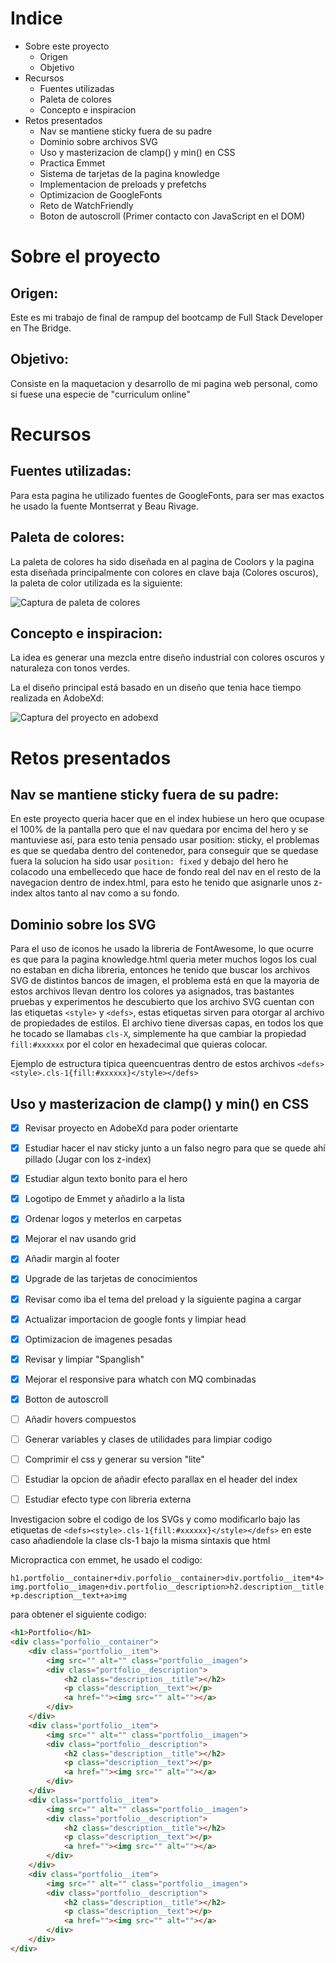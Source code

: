 # Indice
* Sobre este proyecto
    * Origen
    * Objetivo
* Recursos
    * Fuentes utilizadas
    * Paleta de colores
    * Concepto e inspiracion
* Retos presentados
    * Nav se mantiene sticky fuera de su padre
    * Dominio sobre archivos SVG
    * Uso y masterizacion de clamp() y min() en CSS
    * Practica Emmet
    * Sistema de tarjetas de la pagina knowledge
    * Implementacion de preloads y prefetchs
    * Optimizacion de GoogleFonts
    * Reto de WatchFriendly
    * Boton de autoscroll (Primer contacto con JavaScript en el DOM)
    
# Sobre el proyecto

## Origen:
Este es mi trabajo de final de rampup del bootcamp de Full Stack Developer en The Bridge.

## Objetivo:
Consiste en la maquetacion y desarrollo de mi pagina web personal, como si fuese una especie de "curriculum online" 


# Recursos
## Fuentes utilizadas:
Para esta pagina he utilizado fuentes de GoogleFonts, para ser mas exactos he usado la fuente Montserrat y Beau Rivage.

## Paleta de colores:
La paleta de colores ha sido diseñada en al pagina de Coolors y la pagina esta diseñada principalmente con colores en clave baja (Colores oscuros), la paleta de color utilizada es la siguiente:

![Captura de paleta de colores](./assets/ToReadme/paleta.png)

## Concepto e inspiracion:
La idea es generar una mezcla entre diseño industrial con colores oscuros y naturaleza con tonos verdes.

La el diseño principal está basado en un diseño que tenia hace tiempo realizada en AdobeXd:

![Captura del proyecto en adobexd](./assets/ToReadme/Maquetacion.png)

# Retos presentados

## Nav se mantiene sticky fuera de su padre:
En este proyecto queria hacer que en el index hubiese un hero que ocupase el 100% de la pantalla pero que el nav quedara por encima del hero y se mantuviese así, para esto tenia pensado usar position: sticky, el problemas es que se quedaba dentro del contenedor, para conseguir que se quedase fuera la solucion ha sido usar `position: fixed` y debajo del hero he colacodo una embellecedo que hace de fondo real del nav en el resto de la navegacion dentro de index.html, para esto he tenido que asignarle unos z-index altos tanto al nav como a su fondo.

## Dominio sobre los SVG
Para el uso de iconos he usado la libreria de FontAwesome, lo que ocurre es que para la pagina knowledge.html queria meter muchos logos los cual no estaban en dicha libreria, entonces he tenido que buscar los archivos SVG de distintos bancos de imagen, el problema está en que la mayoria de estos archivos llevan dentro los colores ya asignados, tras bastantes pruebas y experimentos he descubierto que los archivo SVG cuentan con las etiquetas `<style>` y `<defs>`, estas etiquetas sirven para otorgar al archivo de propiedades de estilos. El archivo tiene diversas capas, en todos los que he tocado se llamabas `cls-X`, simplemente ha que cambiar la propiedad `fill:#xxxxxx` por el color en hexadecimal que quieras colocar.

Ejemplo de estructura tipica queencuentras dentro de estos archivos `<defs><style>.cls-1{fill:#xxxxxx}</style></defs>`

## Uso y masterizacion de clamp() y min() en CSS



- [x] Revisar proyecto en AdobeXd para poder orientarte

- [x] Estudiar hacer el nav sticky junto a un falso negro para que se quede ahí pillado (Jugar con los z-index)

- [x] Estudiar algun texto bonito para el hero

- [x] Logotipo de Emmet y añadirlo a la lista

- [X] Ordenar logos y meterlos en carpetas

- [x] Mejorar el nav usando grid

- [x] Añadir margin al footer

- [x] Upgrade de las tarjetas de conocimientos 

- [x] Revisar como iba el tema del preload y la siguiente pagina a cargar

- [x] Actualizar importacion de google fonts y limpiar head

- [x] Optimizacion de imagenes pesadas

- [x] Revisar y limpiar "Spanglish"

- [x] Mejorar el responsive para whatch con MQ combinadas

- [x] Botton de autoscroll

- [ ] Añadir hovers compuestos

- [ ] Generar variables y clases de utilidades para limpiar codigo

- [ ] Comprimir el css y generar su version "lite"

- [ ] Estudiar la opcion de añadir efecto parallax en el header del index

- [ ] Estudiar efecto type con libreria externa

Investigacion sobre el codigo de los SVGs y como modificarlo bajo las etiquetas de `<defs><style>.cls-1{fill:#xxxxxx}</style></defs>` en este caso añadiendole la clase cls-1 bajo la misma sintaxis que html

Micropractica con emmet, he usado el codigo:

`h1.portfolio__container+div.porfolio__container>div.portfolio__item*4>img.portfolio__imagen+div.portfolio__description>h2.description__title+p.description__text+a>img`

para obtener el siguiente codigo:

```html
<h1>Portfolio</h1>
<div class="porfolio__container">
    <div class="portfolio__item">
        <img src="" alt="" class="portfolio__imagen">
        <div class="portfolio__description">
            <h2 class="description__title"></h2>
            <p class="description__text"></p>
            <a href=""><img src="" alt=""></a>
        </div>
    </div>
    <div class="portfolio__item">
        <img src="" alt="" class="portfolio__imagen">
        <div class="portfolio__description">
            <h2 class="description__title"></h2>
            <p class="description__text"></p>
            <a href=""><img src="" alt=""></a>
        </div>
    </div>
    <div class="portfolio__item">
        <img src="" alt="" class="portfolio__imagen">
        <div class="portfolio__description">
            <h2 class="description__title"></h2>
            <p class="description__text"></p>
            <a href=""><img src="" alt=""></a>
        </div>
    </div>
    <div class="portfolio__item">
        <img src="" alt="" class="portfolio__imagen">
        <div class="portfolio__description">
            <h2 class="description__title"></h2>
            <p class="description__text"></p>
            <a href=""><img src="" alt=""></a>
        </div>
    </div>
</div>
```